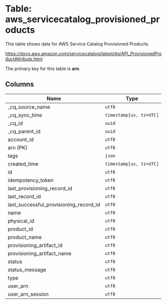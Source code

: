 # Table: aws_servicecatalog_provisioned_products

This table shows data for AWS Service Catalog Provisioned Products.

https://docs.aws.amazon.com/servicecatalog/latest/dg/API_ProvisionedProductAttribute.html

The primary key for this table is **arn**.

## Columns

| Name          | Type          |
| ------------- | ------------- |
|_cq_source_name|`utf8`|
|_cq_sync_time|`timestamp[us, tz=UTC]`|
|_cq_id|`uuid`|
|_cq_parent_id|`uuid`|
|account_id|`utf8`|
|arn (PK)|`utf8`|
|tags|`json`|
|created_time|`timestamp[us, tz=UTC]`|
|id|`utf8`|
|idempotency_token|`utf8`|
|last_provisioning_record_id|`utf8`|
|last_record_id|`utf8`|
|last_successful_provisioning_record_id|`utf8`|
|name|`utf8`|
|physical_id|`utf8`|
|product_id|`utf8`|
|product_name|`utf8`|
|provisioning_artifact_id|`utf8`|
|provisioning_artifact_name|`utf8`|
|status|`utf8`|
|status_message|`utf8`|
|type|`utf8`|
|user_arn|`utf8`|
|user_arn_session|`utf8`|